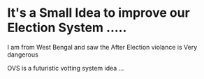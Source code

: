 # It's a Small Idea to improve our Election System ..... 
I am from West Bengal and saw the After Election violance is Very dangerous

OVS is a futuristic votting system idea ... 

